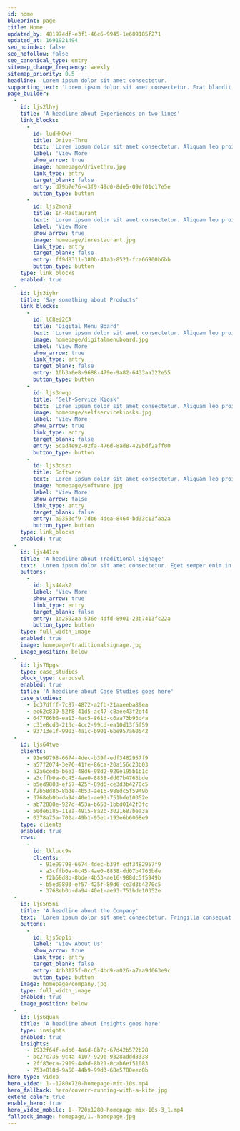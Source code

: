 ```yaml
---
id: home
blueprint: page
title: Home
updated_by: 481974df-e3f1-46c6-9945-1e609185f271
updated_at: 1691921494
seo_noindex: false
seo_nofollow: false
seo_canonical_type: entry
sitemap_change_frequency: weekly
sitemap_priority: 0.5
headline: 'Lorem ipsum dolor sit amet consectetur.'
supporting_text: 'Lorem ipsum dolor sit amet consectetur. Erat blandit ultricies pharetra semper eget consequat. Sollicitudin id neque quam sed diam. Amet tortor cursus amet ullamcorper et massa consequat ornare vulputate. Sit quis venenatis tempor est mi adipiscing nec. Aliquam vel sit interdum ut cursus et sit lacus nunc.'
page_builder:
  -
    id: ljs2lhvj
    title: 'A headline about Experiences on two lines'
    link_blocks:
      -
        id: ludHHOwH
        title: Drive-Thru
        text: 'Lorem ipsum dolor sit amet consectetur. Aliquam leo proin integer vehicula sapien maecenas. Lorem ipsum dolor sit amet consectetur. Aliquam leo'
        label: 'View More'
        show_arrow: true
        image: homepage/drivethru.jpg
        link_type: entry
        target_blank: false
        entry: d79b7e76-43f9-49d0-8de5-09ef01c17e5e
        button_type: button
      -
        id: ljs2mon9
        title: In-Restaurant
        text: 'Lorem ipsum dolor sit amet consectetur. Aliquam leo proin integer vehicula sapien maecenas.'
        label: 'View More'
        show_arrow: true
        image: homepage/inrestaurant.jpg
        link_type: entry
        target_blank: false
        entry: ff9d8311-380b-41a3-8521-fca66900b6bb
        button_type: button
    type: link_blocks
    enabled: true
  -
    id: ljs3iyhr
    title: 'Say something about Products'
    link_blocks:
      -
        id: lC8ei2CA
        title: 'Digital Menu Board'
        text: 'Lorem ipsum dolor sit amet consectetur. Aliquam leo proin integer vehicula sapien maecenas.vehicula sapien maecenas.vehicula.'
        image: homepage/digitalmenuboard.jpg
        label: 'View More'
        show_arrow: true
        link_type: entry
        target_blank: false
        entry: 10b3a0e8-9688-479e-9a82-6433aa322e55
        button_type: button
      -
        id: ljs3nwqo
        title: 'Self-Service Kiosk'
        text: 'Lorem ipsum dolor sit amet consectetur. Aliquam leo proin integer vehicula sapien maecenas.'
        image: homepage/selfservicekiosks.jpg
        label: 'View More'
        show_arrow: true
        link_type: entry
        target_blank: false
        entry: 5cad4e92-02fa-476d-8ad8-429bdf2aff00
        button_type: button
      -
        id: ljs3oszb
        title: Software
        text: 'Lorem ipsum dolor sit amet consectetur. Aliquam leo proin integer vehicula sapien maecenas.'
        image: homepage/software.jpg
        label: 'View More'
        show_arrow: false
        link_type: entry
        target_blank: false
        entry: a9353df9-7db6-4dea-8464-bd33c13faa2a
        button_type: button
    type: link_blocks
    enabled: true
  -
    id: ljs441zs
    title: 'A headline about Traditional Signage'
    text: 'Lorem ipsum dolor sit amet consectetur. Eget semper enim in faucibus aenean ornare montes lorem dui. In ultricies consequat massa ornare. Dictumst volutpat ultrices cras sed. Neque id ullamcorper pulvinar aliquet hac. Suspendisse faucibus tincidunt elementum morbi nisl dictumst aenean. Orci massa in faucibus viverra. Egestas amet maecenas malesuada nibh ultrices.'
    buttons:
      -
        id: ljs44ak2
        label: 'View More'
        show_arrow: true
        link_type: entry
        target_blank: false
        entry: 1d2592aa-536e-4dfd-8901-23b7413fc22a
        button_type: button
    type: full_width_image
    enabled: true
    image: homepage/traditionalsignage.jpg
    image_position: below
  -
    id: ljs76pgs
    type: case_studies
    block_type: carousel
    enabled: true
    title: 'A headline about Case Studies goes here'
    case_studies:
      - 1c37dfff-7c87-4872-a2fb-21aaeeba89ea
      - ec62c839-52f8-41d5-ac47-c8aee43f2ef4
      - 647766b6-ea13-4ac5-861d-c6aa73b93d4a
      - c31e8cd3-213c-4cc2-99cd-ea10d13f5f59
      - 93713e1f-9903-4a1c-b901-6be957a60542
  -
    id: ljs64twe
    clients:
      - 91e99798-6674-4dec-b39f-edf3482957f9
      - a57f2074-3e76-41fe-86ca-20a156c23b03
      - a2a6cedb-b6e3-48d6-98d2-920e195b1b1c
      - a3cffb0a-0c45-4ae0-8858-dd07b4763bde
      - b5ed9803-ef57-425f-89d6-ce3d3b4270c5
      - f2b58d8b-8bde-4b53-ae16-988dc5f5949b
      - 3768eb0b-da94-40e1-ae93-751bde10352e
      - ab72888e-927d-453a-b653-1bbd0142f3fc
      - 50de6185-118a-4915-8a2b-3021687bea3a
      - 0378a75a-702a-49b1-95eb-193e6b6068e9
    type: clients
    enabled: true
    rows:
      -
        id: lklucc9w
        clients:
          - 91e99798-6674-4dec-b39f-edf3482957f9
          - a3cffb0a-0c45-4ae0-8858-dd07b4763bde
          - f2b58d8b-8bde-4b53-ae16-988dc5f5949b
          - b5ed9803-ef57-425f-89d6-ce3d3b4270c5
          - 3768eb0b-da94-40e1-ae93-751bde10352e
  -
    id: ljs5n5ni
    title: 'A headline about the Company'
    text: 'Lorem ipsum dolor sit amet consectetur. Fringilla consequat magna pellentesque scelerisque nunc nunc pellentesque neque. Cras lectus fermentum elit sit diam. Habitant a id quis et urna scelerisque. Mauris faucibus tellus mi et enim aliquet.'
    buttons:
      -
        id: ljs5op1o
        label: 'View About Us'
        show_arrow: true
        link_type: entry
        target_blank: false
        entry: 4db3125f-0cc5-4bd9-a026-a7aa9d063e9c
        button_type: button
    image: homepage/company.jpg
    type: full_width_image
    enabled: true
    image_position: below
  -
    id: ljs6guak
    title: 'A headline about Insights goes here'
    type: insights
    enabled: true
    insights:
      - 1932f64f-adb6-4a6d-8b7c-67d42b572b28
      - bc27c735-9c4a-4107-929b-9328addd3338
      - 2ff83eca-2919-4abd-8b21-0cab6ef51083
      - 753e810d-9a58-44b9-99d3-68e5780eec0b
hero_type: video
hero_video: 1--1280x720-homepage-mix-10s.mp4
hero_fallback: hero/coverr-running-with-a-kite.jpg
extend_color: true
enable_hero: true
hero_video_mobile: 1--720x1280-homepage-mix-10s-3_1.mp4
fallback_image: homepage/1.-homepage.jpg
---
```

